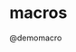 <!--
author: David Croft
title: liascript_relative_demo

@demomacro

*Here is some* ***stuff*** **in a macro.**

@end

link:  ../assets/styles.css

script: https://kit.fontawesome.com/83b2343bd4.js
script:  https://code.jquery.com/jquery-3.6.0.slim.min.js

-->

# macros

@demomacro
